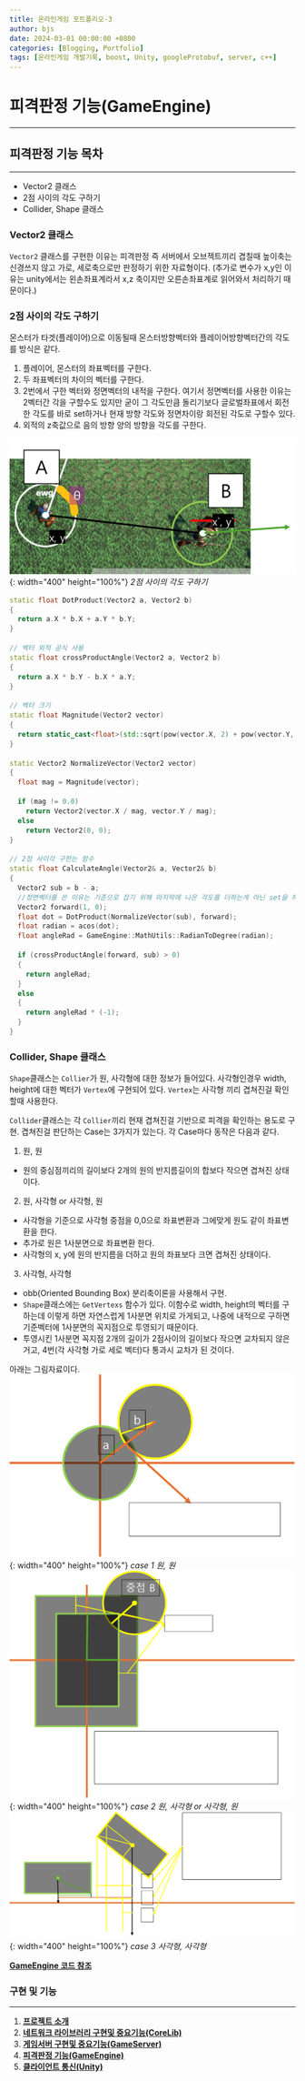 ```yaml
---
title: 온라인게임 포트폴리오-3
author: bjs
date: 2024-03-01 00:00:00 +0800
categories: [Blogging, Portfolio]
tags: [온라인게임 개발기록, boost, Unity, googleProtobuf, server, c++]
---
```


# 피격판정 기능(GameEngine)

---

## 피격판정 기능 목차

---

- Vector2 클래스
- 2점 사이의 각도 구하기
- Collider, Shape 클래스

### Vector2 클래스

`Vector2` 클래스를 구현한 이유는 피격판정 즉 서버에서 오브젝트끼리 겹칠때 높이축는 신경쓰지 않고 가로, 세로축으로만 판정하기 위한 자료형이다. (추가로 변수가 x,y인 이유는 unity에서는 왼손좌표계라서 x,z 축이지만 오른손좌표계로 읽어와서 처리하기 때문이다.)

### 2점 사이의 각도 구하기

몬스터가 타겟(플레이어)으로 이동될때 몬스터방향벡터와 플레이어방향벡터간의 각도를 방식은 같다.

1. 플레이어, 몬스터의 좌표벡터를 구한다.
2. 두 좌표벡터의 차이의 벡터를 구한다.
3. 2번에서 구한 벡터와 정면벡터의 내적을 구한다. 여기서 정면벡터를 사용한 이유는 2벡터간 각을 구할수도 있지만 굳이 그 각도만큼 돌리기보다 글로벌좌표에서 회전한 각도를 바로 set하거나 현재 방향 각도와 정면차이랑 회전된 각도로 구할수 있다.
4. 외적의 z축값으로 음의 방향 양의 방향을 각도를 구한다.

![2점사이](/assets/img/online2/2점사이.png){: width="400" height="100%"}
_2점 사이의 각도 구하기_

```cpp
static float DotProduct(Vector2 a, Vector2 b)
{
  return a.X * b.X + a.Y * b.Y;
}

// 벡터 외적 공식 사용
static float crossProductAngle(Vector2 a, Vector2 b)
{
  return a.X * b.Y - b.X * a.Y;
}

// 벡터 크기
static float Magnitude(Vector2 vector)
{
  return static_cast<float>(std::sqrt(pow(vector.X, 2) + pow(vector.Y, 2)));
}

static Vector2 NormalizeVector(Vector2 vector)
{
  float mag = Magnitude(vector);

  if (mag != 0.0)
    return Vector2(vector.X / mag, vector.Y / mag);
  else
    return Vector2(0, 0);
}

// 2점 사이각 구한는 함수
static float CalculateAngle(Vector2& a, Vector2& b)
{
  Vector2 sub = b - a;
  //정면벡터를 쓴 이유는 기준으로 잡기 위해 마지막에 나온 각도를 더하는게 아닌 set을 하기때문
  Vector2 forward(1, 0);
  float dot = DotProduct(NormalizeVector(sub), forward);
  float radian = acos(dot);
  float angleRad = GameEngine::MathUtils::RadianToDegree(radian);

  if (crossProductAngle(forward, sub) > 0)
  {
    return angleRad;
  }
  else
  {
    return angleRad * (-1);
  }
}
```

### Collider, Shape 클래스

`Shape`클래스는 `Collier`가 원, 사각형에 대한 정보가 들어있다. 사각형인경우 width, height에 대한 벡터가 `Vertex`에 구현되어 있다. `Vertex`는 사각형 끼리 겹쳐진걸 확인할때 사용한다.

`Collider`클래스는 각 `Collier`끼리 현재 겹쳐진걸 기반으로 피격을 확인하는 용도로 구현. 겹쳐진걸 판단하는 Case는 3가지가 있는다. 각 Case마다 동작은 다음과 같다.

1. 원, 원

- 원의 중심점끼리의 길이보다 2개의 원의 반지름길이의 합보다 작으면 겹쳐진 상태이다.

2. 원, 사각형 or 사각형, 원

- 사각형을 기준으로 사각형 중점을 0,0으로 좌표변환과 그에맞게 원도 같이 좌표변환을 한다.
- 추가로 원은 1사분면으로 좌표변환 한다.
- 사각형의 x, y에 원의 반지름을 더하고 원의 좌표보다 크면 겹쳐진 상태이다.

3. 사각형, 사각형

- obb(Oriented Bounding Box) 분리축이론을 사용해서 구현.
- `Shape`클래스에는 `GetVertexs` 함수가 있다. 이함수로 width, height의 벡터를 구하는데 이렇게 하면 자연스럽게 1사분면 위치로 가게되고, 나중에 내적으로 구하면 기준벡터에 1사분면의 꼭지점으로 투영되기 때문이다.
- 투영시킨 1사분면 꼭지점 2개의 길이가 2점사이의 길이보다 작으면 교차되지 않은거고, 4번(각 사각형 가로 세로 벡터)다 통과시 교차가 된 것이다.

아래는 그림자료이다.  
![circleToCircle](/assets/img/online2/circleToCircle.png){: width="400" height="100%"}
_case 1 원, 원_
![circleToRect](/assets/img/online2/circleToRect.png){: width="400" height="100%"}
_case 2 원, 사각형 or 사각형, 원_
![rectToRect](/assets/img/online2/rectToRect.png){: width="400" height="100%"}
_case 3 사각형, 사각형_

[**GameEngine 코드 참조**](https://github.com/qornwh/GameServerProject/tree/main/GameEngine)

### 구현 및 기능

---

1. [**프로젝트 소개**](/bjsBlog.github.io/posts/OnlineGameportfolio-0)
2. [**네트워크 라이브러리 구현및 중요기능(CoreLib)**](/bjsBlog.github.io/posts/OnlineGameportfolio-1)
3. [**게임서버 구현및 중요기능(GameServer)**](/bjsBlog.github.io/posts/OnlineGameportfolio-2)
4. [**피격판정 기능(GameEngine)**](/bjsBlog.github.io/posts/OnlineGameportfolio-3)
5. [**클라이언트 통신(Unity)**](/bjsBlog.github.io/posts/OnlineGameportfolio-4)
